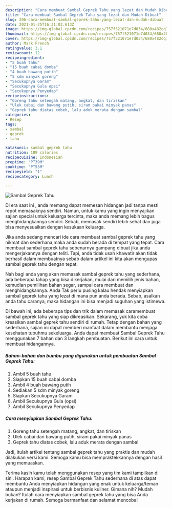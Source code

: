 ```yaml
---
description: "Cara membuat Sambal Geprek Tahu yang lezat dan Mudah Dibuat"
title: "Cara membuat Sambal Geprek Tahu yang lezat dan Mudah Dibuat"
slug: 206-cara-membuat-sambal-geprek-tahu-yang-lezat-dan-mudah-dibuat
date: 2021-01-25T16:31:03.613Z
image: https://img-global.cpcdn.com/recipes/757f521071e7d034/680x482cq70/sambal-geprek-tahu-foto-resep-utama.jpg
thumbnail: https://img-global.cpcdn.com/recipes/757f521071e7d034/680x482cq70/sambal-geprek-tahu-foto-resep-utama.jpg
cover: https://img-global.cpcdn.com/recipes/757f521071e7d034/680x482cq70/sambal-geprek-tahu-foto-resep-utama.jpg
author: Mark French
ratingvalue: 3.1
reviewcount: 12
recipeingredient:
- "5 buah tahu"
- "15 buah cabai domba"
- "4 buah bawang putih"
- "5 sdm minyak goreng"
- "Secukupnya Garam"
- "Secukupnya Gula opsi"
- "Secukupnya Penyedap"
recipeinstructions:
- "Goreng tahu setengah matang, angkat, dan tiriskan"
- "Ulek cabai dan bawang putih, siram pakai minyak panas"
- "Geprek tahu diatas cobek, lalu aduk merata dengan sambal"
categories:
- Resep
tags:
- sambal
- geprek
- tahu

katakunci: sambal geprek tahu 
nutrition: 189 calories
recipecuisine: Indonesian
preptime: "PT39M"
cooktime: "PT53M"
recipeyield: "1"
recipecategory: Lunch

---
```



![Sambal Geprek Tahu](https://img-global.cpcdn.com/recipes/757f521071e7d034/680x482cq70/sambal-geprek-tahu-foto-resep-utama.jpg)

Di era  saat ini , anda memang dapat memesan hidangan jadi tanpa mesti repot memasaknya sendiri. Namun, untuk kamu yang ingin menyajikan sajian special untuk keluarga tercinta, maka anda memang lebih bagus menghidangkannya sendiri. Sebab, memasak sendiri lebih sehat dan juga bisa menyesuaikan dengan kesukaan keluarga.

Jika anda sedang mencari ide cara membuat sambal geprek tahu yang nikmat dan sederhana,maka anda sudah berada di tempat yang tepat. Cara membuat sambal geprek tahu  sebenarnya gampang dibuat jika anda mengerjakannya dengan teliti. Tapi, anda tidak usah khawatir akan tidak berhasil dalam membuatnya 
sebab dalam artikel ini kita akan mengupas sambal geprek tahu dengan tepat.  



Nah bagi anda yang akan memasak sambal geprek tahu yang sederhana, ada beberapa tahap yang bisa dikerjakan, mulai dari memilih jenis bahan, kemudian pemilihan bahan segar, sampai cara membuat dan menghidangkannya. Anda Tak perlu pusing kalau hendak menyiapkan sambal geprek tahu yang lezat di mana pun anda berada. Sebab, asalkan anda  tahu caranya, maka hidangan ini bisa menjadi suguhan yang istimewa.

Di bawah ini, ada beberapa tips dan trik dalam memasak caramembuat sambal geprek tahu yang siap dikreasikan. Sekarang, yuk kita coba kreasikan sambal geprek tahu sendiri di rumah. Tetap dengan bahan yang sederhana, sajian ini dapat memberi manfaat dalam membantu menjaga kesehatan tubuhmu sekeluarga. Anda dapat membuat Sambal Geprek Tahu menggunakan 7 bahan dan 3 langkah pembuatan. Berikut ini cara untuk membuat hidangannya.

<!--inarticleads1-->

##### Bahan-bahan dan bumbu yang digunakan untuk pembuatan Sambal Geprek Tahu:

1. Ambil 5 buah tahu
1. Siapkan 15 buah cabai domba
1. Ambil 4 buah bawang putih
1. Sediakan 5 sdm minyak goreng
1. Siapkan Secukupnya Garam
1. Ambil Secukupnya Gula (opsi)
1. Ambil Secukupnya Penyedap




<!--inarticleads2-->

##### Cara menyiapkan Sambal Geprek Tahu:

1. Goreng tahu setengah matang, angkat, dan tiriskan
1. Ulek cabai dan bawang putih, siram pakai minyak panas
1. Geprek tahu diatas cobek, lalu aduk merata dengan sambal




Jadi, itulah artikel tentang  sambal geprek tahu  yang praktis dan mudah dilakukan versi kami. Semoga kamu bisa mempraktekkannya dengan hasil yang memuaskan. 

Terima kasih kamu telah menggunakan resep yang tim kami tampilkan di sini. Harapan kami, resep  Sambal Geprek Tahu sederhana di atas dapat membantu Anda menyiapkan hidangan yang enak untuk keluarga/teman ataupun menjadi inspirasi untuk berbisnis kuliner. Gimana nih? Mudah bukan? Itulah cara menyiapkan sambal geprek tahu yang bisa Anda kerjakan di rumah. Semoga bermanfaat dan selamat mencoba!

